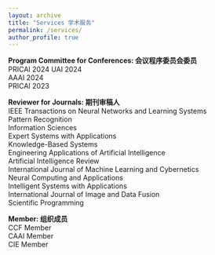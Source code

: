 ```yaml
---
layout: archive
title: "Services 学术服务"
permalink: /services/
author_profile: true
---
```


**Program Committee for Conferences: 会议程序委员会委员**  
PRICAI 2024
UAI 2024  
AAAI 2024  
PRICAI 2023

**Reviewer for Journals: 期刊审稿人**  
IEEE Transactions on Neural Networks and Learning Systems  
Pattern Recognition  
Information Sciences  
Expert Systems with Applications  
Knowledge-Based Systems  
Engineering Applications of Artificial Intelligence  
Artificial Intelligence Review  
International Journal of Machine Learning and Cybernetics  
Neural Computing and Applications  
Intelligent Systems with Applications  
International Journal of Image and Data Fusion  
Scientific Programming

**Member: 组织成员**  
CCF Member  
CAAI Member  
CIE Member

